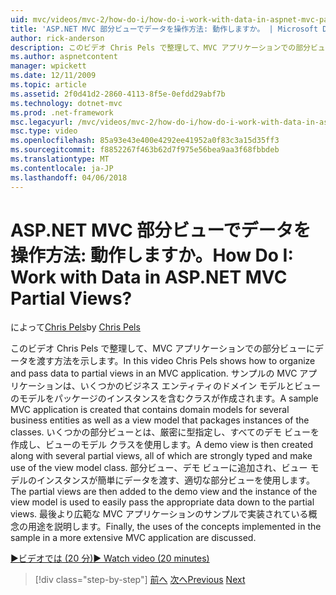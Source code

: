 ```yaml
---
uid: mvc/videos/mvc-2/how-do-i/how-do-i-work-with-data-in-aspnet-mvc-partial-views
title: 'ASP.NET MVC 部分ビューでデータを操作方法: 動作しますか。 | Microsoft Docs'
author: rick-anderson
description: このビデオ Chris Pels で整理して、MVC アプリケーションでの部分ビューにデータを渡す方法を示します。 ドメインが含まれるサンプルの MVC アプリケーションを作成しています.
ms.author: aspnetcontent
manager: wpickett
ms.date: 12/11/2009
ms.topic: article
ms.assetid: 2f0d41d2-2860-4113-8f5e-0efdd29abf7b
ms.technology: dotnet-mvc
ms.prod: .net-framework
msc.legacyurl: /mvc/videos/mvc-2/how-do-i/how-do-i-work-with-data-in-aspnet-mvc-partial-views
msc.type: video
ms.openlocfilehash: 85a93e43e400e4292ee41952a0f83c3a15d35ff3
ms.sourcegitcommit: f8852267f463b62d7f975e56bea9aa3f68fbbdeb
ms.translationtype: MT
ms.contentlocale: ja-JP
ms.lasthandoff: 04/06/2018
---
```

<a name="how-do-i-work-with-data-in-aspnet-mvc-partial-views"></a><span data-ttu-id="c1f75-105">ASP.NET MVC 部分ビューでデータを操作方法: 動作しますか。</span><span class="sxs-lookup"><span data-stu-id="c1f75-105">How Do I: Work with Data in ASP.NET MVC Partial Views?</span></span>
====================
<span data-ttu-id="c1f75-106">によって[Chris Pels](https://twitter.com/chrispels)</span><span class="sxs-lookup"><span data-stu-id="c1f75-106">by [Chris Pels](https://twitter.com/chrispels)</span></span>

<span data-ttu-id="c1f75-107">このビデオ Chris Pels で整理して、MVC アプリケーションでの部分ビューにデータを渡す方法を示します。</span><span class="sxs-lookup"><span data-stu-id="c1f75-107">In this video Chris Pels shows how to organize and pass data to partial views in an MVC application.</span></span> <span data-ttu-id="c1f75-108">サンプルの MVC アプリケーションは、いくつかのビジネス エンティティのドメイン モデルとビューのモデルをパッケージのインスタンスを含むクラスが作成されます。</span><span class="sxs-lookup"><span data-stu-id="c1f75-108">A sample MVC application is created that contains domain models for several business entities as well as a view model that packages instances of the classes.</span></span> <span data-ttu-id="c1f75-109">いくつかの部分ビューとは、厳密に型指定し、すべてのデモ ビューを作成し、ビューのモデル クラスを使用します。</span><span class="sxs-lookup"><span data-stu-id="c1f75-109">A demo view is then created along with several partial views, all of which are strongly typed and make use of the view model class.</span></span> <span data-ttu-id="c1f75-110">部分ビュー、デモ ビューに追加され、ビュー モデルのインスタンスが簡単にデータを渡す、適切な部分ビューを使用します。</span><span class="sxs-lookup"><span data-stu-id="c1f75-110">The partial views are then added to the demo view and the instance of the view model is used to easily pass the appropriate data down to the partial views.</span></span> <span data-ttu-id="c1f75-111">最後より広範な MVC アプリケーションのサンプルで実装されている概念の用途を説明します。</span><span class="sxs-lookup"><span data-stu-id="c1f75-111">Finally, the uses of the concepts implemented in the sample in a more extensive MVC application are discussed.</span></span>

[<span data-ttu-id="c1f75-112">&#9654;ビデオでは (20 分)</span><span class="sxs-lookup"><span data-stu-id="c1f75-112">&#9654; Watch video (20 minutes)</span></span>](https://channel9.msdn.com/Blogs/ASP-NET-Site-Videos/how-do-i-work-with-data-in-aspnet-mvc-partial-views)

> [!div class="step-by-step"]
> <span data-ttu-id="c1f75-113">[前へ](how-do-i-return-json-formatted-data-for-an-ajax-call-in-an-aspnet-mvc-web-application.md)
> [次へ](how-do-i-implement-view-models-to-manage-data-for-aspnet-mvc-views.md)</span><span class="sxs-lookup"><span data-stu-id="c1f75-113">[Previous](how-do-i-return-json-formatted-data-for-an-ajax-call-in-an-aspnet-mvc-web-application.md)
[Next](how-do-i-implement-view-models-to-manage-data-for-aspnet-mvc-views.md)</span></span>
